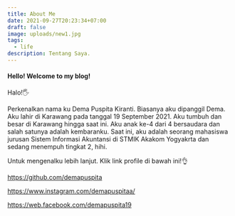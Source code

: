 ```yaml
---
title: About Me
date: 2021-09-27T20:23:34+07:00
draft: false
image: uploads/new1.jpg
tags:
  - life
description: Tentang Saya.
---
```

#### Hello! Welcome to my blog!

Halo!🖐


Perkenalkan nama ku Dema Puspita Kiranti. Biasanya aku dipanggil Dema. Aku lahir di Karawang pada tanggal 19 September 2021. Aku tumbuh dan besar di Karawang hingga saat ini. Aku anak ke-4 dari 4 bersaudara dan salah satunya adalah kembaranku. Saat ini, aku adalah seorang mahasiswa jurusan Sistem Informasi Akuntansi di STMIK Akakom Yogyakrta dan sedang menempuh tingkat 2, hihi.


Untuk mengenalku lebih lanjut. Klik link profile di bawah ini!👌

<https://github.com/demapuspita>

<https://www.instagram.com/demapuspitaa/>

<https://web.facebook.com/demapuspita19>